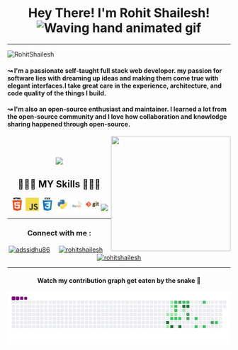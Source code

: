 <h1 align="center">  Hey There! I'm Rohit Shailesh! <img src="https://raw.githubusercontent.com/nixin72/nixin72/master/wave.gif" 
         alt="Waving hand animated gif"
         height="50"
         width="45" /></h1>
 <hr>
 <p align="left"> <img src="https://komarev.com/ghpvc/?username=Rohitshailesh43&label=Profile%20views&color=blue&style=flat-square" alt="RohitShailesh" /> </p>
<!-- <h2  align="center">👨‍💻I'm determined individual exploring all the nooks and crannies of the Tech world!</h2> -->
<h4>&#8605; I'm a passionate self-taught full stack web developer. my passion for software lies with dreaming up ideas and making them come true with elegant interfaces.I take great care in the experience, architecture, and code quality of the things I build.</h4>
<div >


<div align="left"  height="190px" width="270px">
<h4> &#8605; I'm also an open-source enthusiast and maintainer. I learned a lot from the open-source community and I love how collaboration and knowledge sharing happened through open-source.</h4>
</div>   
 <img align="right" height="260px" width="270" src="https://cdn.dribbble.com/users/1292677/screenshots/6139167/avento.gif">
</div>

<br></br>






<div align="center">
<img src="https://github-readme-stats.vercel.app/api?username=Rohitshailesh43&&show_icons=true&title_color=FFFF00&icon_color=FFC312&text_color=EEFBFB&bg_color=007CC7">
</div>
<h2 align="center">🤹🏻‍♂️ MY Skills 🤹🏻‍♂️</h2>  

<div align="center">
<code><img height="30" src="https://raw.githubusercontent.com/github/explore/80688e429a7d4ef2fca1e82350fe8e3517d3494d/topics/html/html.png"></code>
<code><img height="30" src="https://raw.githubusercontent.com/github/explore/80688e429a7d4ef2fca1e82350fe8e3517d3494d/topics/javascript/javascript.png"></code>
<code><img height="30" src="https://raw.githubusercontent.com/github/explore/80688e429a7d4ef2fca1e82350fe8e3517d3494d/topics/css/css.png"></code>
<!-- <code><img height="30" src="https://masterprograming.com/wp-content/uploads/2019/03/c-programming-e1536069688313.png"></code> -->
<!-- <code><img height="30" src="https://raw.githubusercontent.com/github/explore/80688e429a7d4ef2fca1e82350fe8e3517d3494d/topics/cpp/cpp.png"></code> -->
<code><img height="30" src="https://raw.githubusercontent.com/github/explore/80688e429a7d4ef2fca1e82350fe8e3517d3494d/topics/python/python.png"></code>
<code><img height="30" src="https://raw.githubusercontent.com/github/explore/80688e429a7d4ef2fca1e82350fe8e3517d3494d/topics/mysql/mysql.png"></code>
<code><img height="30" src="https://raw.githubusercontent.com/github/explore/80688e429a7d4ef2fca1e82350fe8e3517d3494d/topics/git/git.png"></code>
<code><img height="30" src="https://th.bing.com/th/id/OIP.c4RBIyTHaeRH08T4bp_waAHaGO?pid=ImgDet&rs=1"></code>
</div>
<hr>
<h3 align="center">Connect with me :</h3>
<p align="center">
         <a href="https://twitter.com/iam_rohitsv" target="_blank"><img align="center" src="https://img.icons8.com/cute-clipart/64/000000/twitter.png" alt="adssidhu86" height="50" width="50" /></a> &nbsp;&nbsp;&nbsp;
<a href="https://www.linkedin.com/in/rohitshailesh74/" target="_blank"><img align="center" src="https://img.icons8.com/cute-clipart/64/000000/linkedin.png" alt="rohitshailesh" height="50" width="50" /></a>&nbsp;&nbsp;&nbsp;&nbsp;
<a href="https://www.facebook.com/profile.php?id=100010002196732" target="_blank"><img align="center" src="https://img.icons8.com/cute-clipart/64/000000/facebook.png" alt="rohitshailesh" height="50" width="50" /></a>
         
</p>
<hr>

         
<h4 align="center" >Watch my contribution graph get eaten by the snake 🐍</h4>       
<p align="center">
  <img src="https://github.com/Rohitshailesh43/Rohitshailesh43/blob/output/github-contribution-grid-snake.gif?raw=true" alt="snake"></center>
</p>


